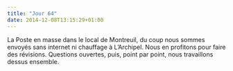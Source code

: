 ```yaml
---
title: "Jour 64"
date: 2014-12-08T13:15:29+01:00
---
```


La Poste en masse dans le local de Montreuil, du coup nous sommes
envoyés sans internet ni chauffage à L’Archipel. Nous en profitons pour
faire des révisions. Questions ouvertes, puis, point par point, nous
travaillons dessus ensemble.


